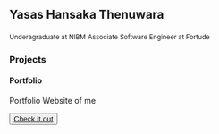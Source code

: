 <head>
<link rel="stylesheet" href="https://cdn.jsdelivr.net/npm/bootstrap@4.0.0/dist/css/bootstrap.min.css" integrity="sha384-Gn5384xqQ1aoWXA+058RXPxPg6fy4IWvTNh0E263XmFcJlSAwiGgFAW/dAiS6JXm" crossorigin="anonymous">
<script src="https://cdn.jsdelivr.net/npm/bootstrap@4.0.0/dist/js/bootstrap.min.js" integrity="sha384-JZR6Spejh4U02d8jOt6vLEHfe/JQGiRRSQQxSfFWpi1MquVdAyjUar5+76PVCmYl" crossorigin="anonymous"></script>
</head>
  <div class="container p-3">
    <div>
      <h2 class="mb-0">Yasas Hansaka Thenuwara</h2>
      <div class="d-flex flex-column">
        <small class="text-muted small">Underagraduate at NIBM</small>
        <small class="text-muted small">Associate Software Engineer at Fortude</small>
      </div>
    </div>
    <div class="mt-5 row">
      <h3 class="mb-4 col-12">Projects</h3>
      <div class="col-12 col-md-4 col-md-4">
        <div class="border-2 border p-1 rounded">
          <h4>Portfolio</h4>
          <p>Portfolio Website of me</p>
          <div class="d-flex justify-content-end">
            <button class="btn btn-light shadow-5 rounded-pill">
              <a href="https://yasas-hansaka-thenuwara.github.io/portfolio/" target="_blank">
                Check it out
              </a>
            </button>
          </div>
        </div>
      </div>
    </div>
  </div>

